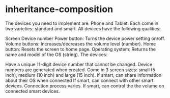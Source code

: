 # inheritance-composition
The devices you need to implement are: Phone and Tablet. Each come in two varieties: standard and smart. All devices have the following qualities:

Screen
Device number
Power button: Turns the device power setting on/off.
Volume buttons: Increases/decreases the volume level (number).
Home button: Resets the screen to home page.
Operating system: Returns the name and model of the OS (string).
The devices:

Have a unique 11-digit device number that cannot be changed.
Device numbers are generated when created.
Come in 3 screen sizes: small (5 inch), medium (10 inch) and large (15 inch).
If smart, can share information about their OS when connected
If smart, can connect with other smart devices. Connection process varies.
If smart, can control the the volume on connected smart devices.
